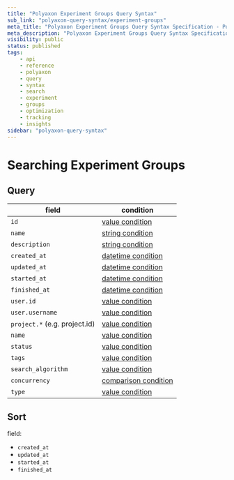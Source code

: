```yaml
---
title: "Polyaxon Experiment Groups Query Syntax"
sub_link: "polyaxon-query-syntax/experiment-groups"
meta_title: "Polyaxon Experiment Groups Query Syntax Specification - Polyaxon References"
meta_description: "Polyaxon Experiment Groups Query Syntax Specification."
visibility: public
status: published
tags:
    - api
    - reference
    - polyaxon
    - query
    - syntax
    - search
    - experiment
    - groups
    - optimization
    - tracking
    - insights
sidebar: "polyaxon-query-syntax"
---
```


# Searching Experiment Groups

## Query

field                         | condition
------------------------------|------------------
`id`                          | [value condition](/references/polyaxon-query-syntax/#query-with-value-condition)
`name`                        | [string condition](/references/polyaxon-query-syntax/#query-with-string-condition)
`description`                 | [string condition](/references/polyaxon-query-syntax/#query-with-string-condition)
`created_at`                  | [datetime condition](/references/polyaxon-query-syntax/#query-with-datetime-condition)
`updated_at`                  | [datetime condition](/references/polyaxon-query-syntax/#query-with-datetime-condition)
`started_at`                  | [datetime condition](/references/polyaxon-query-syntax/#query-with-datetime-condition)
`finished_at`                 | [datetime condition](/references/polyaxon-query-syntax/#query-with-datetime-condition)
`user.id`                     | [value condition](/references/polyaxon-query-syntax/#query-with-value-condition)
`user.username`               | [value condition](/references/polyaxon-query-syntax/#query-with-value-condition)
`project.*` (e.g. project.id) | [value condition](/references/polyaxon-query-syntax/#query-with-value-condition)
`name`                        | [value condition](/references/polyaxon-query-syntax/#query-with-value-condition)
`status`                      | [value condition](/references/polyaxon-query-syntax/#query-with-value-condition)
`tags`                        | [value condition](/references/polyaxon-query-syntax/#query-with-value-condition)
`search_algorithm`            | [value condition](/references/polyaxon-query-syntax/#query-with-value-condition)
`concurrency`                 | [comparison condition](/references/polyaxon-query-syntax/#query-with-comparison-condition)
`type`                        | [value condition](/references/polyaxon-query-syntax/#query-with-value-condition)


## Sort

field:

 * `created_at`
 * `updated_at`
 * `started_at`
 * `finished_at`
